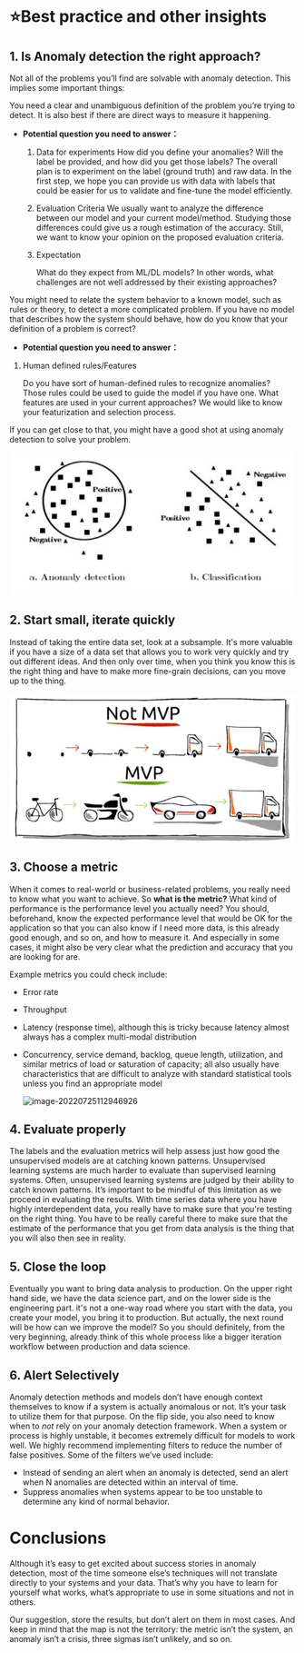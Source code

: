 # ⭐Best practice and other insights



## 1. Is Anomaly detection the right approach?

Not all of the problems you’ll find are solvable with anomaly detection. This implies some important things:

You need a clear and unambiguous definition of the problem you’re trying to detect. It is also best if there are direct ways to measure it happening. 

- **Potential question you need to answer：**

  1. Data for experiments
     How did you define your anomalies? Will the label be provided, and how did you get those labels? The overall plan is to experiment on the label (ground truth) and raw data. In the first step, we hope you can provide us with data with labels that could be easier for us to validate and fine-tune the model efficiently.

  2. Evaluation Criteria
     We usually want to analyze the difference between our model and your current model/method. Studying those differences could give us a rough estimation of the accuracy. Still, we want to know your opinion on the proposed evaluation criteria.

  3. Expectation

     What do they expect from ML/DL models? In other words, what challenges are not well addressed by their existing approaches? 

You might need to relate the system behavior to a known model, such as rules or theory, to detect a more complicated problem. If you have no model that describes how the system should behave, how do you know that your definition of a problem is correct?

- **Potential question you need to answer：**

1. Human defined rules/Features

   Do you have sort of human-defined rules to recognize anomalies? Those rules could be used to guide the model if you have one. What features are used in your current approaches? We would like to know your featurization and selection process.

If you can get close to that, you might have a good shot at using anomaly detection to solve your problem.

![image-20220725112931857](https://raw.githubusercontent.com/Azure/Metrics-Advisor-for-Equipment/main/image/image-20220725112931857.png)



## 2. Start small, iterate quickly

Instead of taking the entire data set, look at a subsample. It's more valuable if you have a size of a data set that allows you to work very quickly and try out different ideas. And then only over time, when you think you know this is the right thing and have to make more fine-grain decisions, can you move up to the thing. 

![image-20220720170106787](https://raw.githubusercontent.com/Azure/Metrics-Advisor-for-Equipment/main/image/image-20220720170106787.png)



## 3. Choose a metric

When it comes to real-world or business-related problems, you really need to know what you want to achieve. So **what is the metric?** What kind of performance is the performance level you actually need? You should, beforehand, know the expected performance level that would be OK for the application so that you can also know if I need more data, is this already good enough, and so on, and how to measure it. And especially in some cases, it might also be very clear what the prediction and accuracy that you are looking for are.

Example metrics you could check include:

- Error rate

- Throughput

- Latency (response time), although this is tricky because latency almost always has a complex multi-modal distribution

- Concurrency, service demand, backlog, queue length, utilization, and similar metrics of load or saturation of capacity; all also usually have characteristics that are difficult to analyze with standard statistical tools unless you find an appropriate model

  ![image-20220725112946926](../../../../../AppData/Roaming/Typora/typora-user-images/image-20220725112946926.png)

## 4. Evaluate properly

The labels and the evaluation metrics will help assess just how good the unsupervised models are at catching known patterns. Unsupervised learning systems are much harder to evaluate than supervised learning systems. Often, unsupervised learning systems are judged by their ability to catch known patterns. It’s important to be mindful of this limitation as we proceed in evaluating the results. With time series data where you have highly interdependent data, you really have to make sure that you're testing on the right thing.  You have to be really careful there to make sure that the estimate of the performance that you get from data analysis is the thing that you will also then see in reality.



## 5. Close the loop

Eventually you want to bring data analysis to production. On the upper right hand side, we have the data science part, and on the lower side is the engineering part.  it's not a one-way road where you start with the data, you create your model, you bring it to production. But actually, the next round will be how can we improve the model? So you should definitely, from the very beginning, already think of this whole process like a bigger iteration workflow between production and data science.



## 6. Alert Selectively

Anomaly detection methods and models don’t have enough context themselves to know if a system is actually anomalous or not. It’s your task to utilize them for that purpose. On the flip side, you also need to know when to *not* rely on your anomaly detection framework. When a system or process is highly unstable, it becomes extremely difficult for models to work well. We highly recommend implementing filters to reduce the number of false positives. Some of the filters we’ve used include:

- Instead of sending an alert when an anomaly is detected, send an alert when N anomalies are detected within an interval of time.
- Suppress anomalies when systems appear to be too unstable to determine any kind of normal behavior.



# Conclusions

Although it’s easy to get excited about success stories in anomaly detection, most of the time someone else’s techniques will not translate directly to your systems and your data. That’s why you have to learn for yourself what works, what’s appropriate to use in some situations and not in others.

Our suggestion, store the results, but don’t alert on them in most cases. And keep in mind that the map is not the territory: the metric isn’t the system, an anomaly isn’t a crisis, three sigmas isn’t unlikely, and so on.
